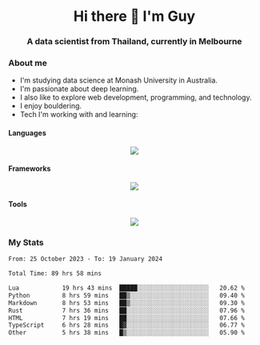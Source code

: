 <h1 align="center">Hi there 👋 I'm Guy</h1>
<h3 align="center">A data scientist from Thailand, currently in Melbourne</h3>

### About me

- I'm studying data science at Monash University in Australia.
- I'm passionate about deep learning.
- I also like to explore web development, programming, and technology.
- I enjoy bouldering.
- Tech I'm working with and learning:

#### Languages

<div align="center">
    <img src="https://skillicons.dev/icons?i=py,ts,js,html,css,rust" />
</div>

#### Frameworks

<div align="center">
    <img src="https://skillicons.dev/icons?i=pytorch,tensorflow,fastapi,react" /><br>
</div>

#### Tools

<div align="center">
    <img src="https://skillicons.dev/icons?i=postgres,redis,docker" /><br>
</div>

### My Stats

<!--START_SECTION:waka-->

```txt
From: 25 October 2023 - To: 19 January 2024

Total Time: 89 hrs 58 mins

Lua            19 hrs 43 mins  █████░░░░░░░░░░░░░░░░░░░░   20.62 %
Python         8 hrs 59 mins   ██▒░░░░░░░░░░░░░░░░░░░░░░   09.40 %
Markdown       8 hrs 53 mins   ██▒░░░░░░░░░░░░░░░░░░░░░░   09.30 %
Rust           7 hrs 36 mins   ██░░░░░░░░░░░░░░░░░░░░░░░   07.96 %
HTML           7 hrs 19 mins   ██░░░░░░░░░░░░░░░░░░░░░░░   07.66 %
TypeScript     6 hrs 28 mins   █▓░░░░░░░░░░░░░░░░░░░░░░░   06.77 %
Other          5 hrs 38 mins   █▒░░░░░░░░░░░░░░░░░░░░░░░   05.90 %
```

<!--END_SECTION:waka-->
